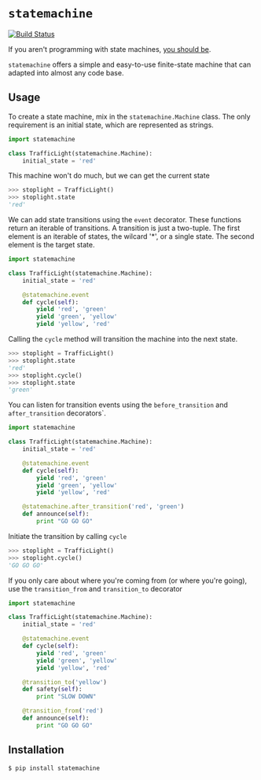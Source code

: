 # `statemachine`

[![Build Status](https://secure.travis-ci.org/tnhu/jsface.png?branch=master)](http://travis-ci.org/tnhu/jsface)

If you aren't programming with state machines, [you should be](http://www.shopify.com/technology/3383012-why-developers-should-be-force-fed-state-machines).

`statemachine` offers a simple and easy-to-use finite-state machine that can adapted into almost any code base.

## Usage

To create a state machine, mix in the `statemachine.Machine` class. The only requirement is an initial state, which are represented as strings. 

```python
import statemachine

class TrafficLight(statemachine.Machine):
    initial_state = 'red'
```

This machine won't do much, but we can get the current state

```python
>>> stoplight = TrafficLight()
>>> stoplight.state
'red'
```

We can add state transitions using the `event` decorator. These functions return an iterable of transitions. A transition is just a two-tuple. The first element is an iterable of states, the wilcard '*', or a single state. The second element is the target state.

```python
import statemachine

class TrafficLight(statemachine.Machine):
    initial_state = 'red'

    @statemachine.event
    def cycle(self):
        yield 'red', 'green'
        yield 'green', 'yellow'
        yield 'yellow', 'red'
```

Calling the `cycle` method will transition the machine into the next state.

```python
>>> stoplight = TrafficLight()
>>> stoplight.state
'red'
>>> stoplight.cycle()
>>> stoplight.state
'green'
```

You can listen for transition events using the `before_transition` and `after_transition`  decorators`.

```python
import statemachine

class TrafficLight(statemachine.Machine):
    initial_state = 'red'

    @statemachine.event
    def cycle(self):
        yield 'red', 'green'
        yield 'green', 'yellow'
        yield 'yellow', 'red'

    @statemachine.after_transition('red', 'green')
    def announce(self):
        print "GO GO GO"
```

Initiate the transition by calling `cycle`

```python
>>> stoplight = TrafficLight()
>>> stoplight.cycle()
'GO GO GO'
```

If you only care about where you're coming from (or where you're going), use the `transition_from` and `transition_to` decorator

```python
import statemachine

class TrafficLight(statemachine.Machine):
    initial_state = 'red'

    @statemachine.event
    def cycle(self):
        yield 'red', 'green'
        yield 'green', 'yellow'
        yield 'yellow', 'red'

    @transition_to('yellow')
    def safety(self):
        print "SLOW DOWN"

    @transition_from('red')
    def announce(self):
        print "GO GO GO"
```

## Installation

    $ pip install statemachine


